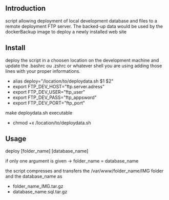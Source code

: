 ## Introduction
script allowing deployment of local development database and files to a remote deployment FTP server. 
The backed-up data would be used by the dockerBackup image to deploy a newly installed web site
## Install
deploy the script in a choosen location on the development machine and update the .bashrc ou .zshrc or whatever shell you are using adding those lines with your proper informations.
- alias deploy="/location/to/deploydata.sh $1 $2"
- export FTP_DEV_HOST="ftp.server.adress"
- export FTP_DEV_USER="ftp_user"
- export FTP_DEV_PASS="ftp_appsword"
- export FTP_DEV_PORT="ftp_port"

make deploydata.sh executable
- chmod +x /location/to/deploydata.sh
## Usage
deploy [folder_name] [database_name] 

if only one argument is given -> folder_name = database_name

the script compresses and transfers the /var/www/folder_name/IMG folder and the database_name as
- folder_name_IMG.tar.gz
- database_name.sql.tar.gz
